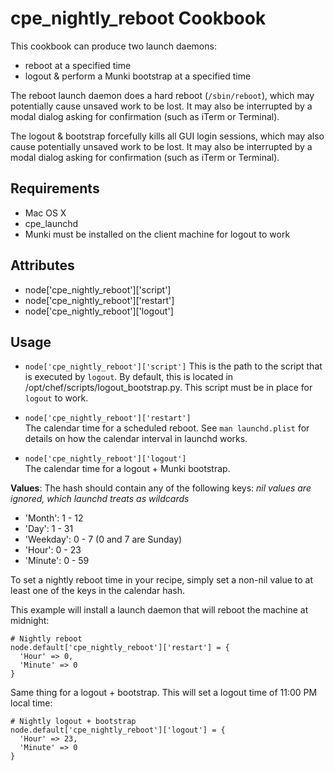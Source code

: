 cpe_nightly_reboot Cookbook
==================
This cookbook can produce two launch daemons: 
  * reboot at a specified time
  * logout & perform a Munki bootstrap at a specified time

The reboot launch daemon does a hard reboot (`/sbin/reboot`), which may potentially cause unsaved work to be lost. It may also be interrupted by a modal dialog asking for confirmation (such as iTerm or Terminal).

The logout & bootstrap forcefully kills all GUI login sessions, which may also cause potentially unsaved work to be lost.  It may also be interrupted by a modal dialog asking for confirmation (such as iTerm or Terminal).

Requirements
------------
* Mac OS X
* cpe_launchd
* Munki must be installed on the client machine for logout to work

Attributes
----------
* node['cpe_nightly_reboot']['script']
* node['cpe_nightly_reboot']['restart']
* node['cpe_nightly_reboot']['logout']

Usage
-----
* `node['cpe_nightly_reboot']['script']`
This is the path to the script that is executed by `logout`. By default, this is located in /opt/chef/scripts/logout_bootstrap.py. This script must be in place for `logout` to work.

* `node['cpe_nightly_reboot']['restart']`  
The calendar time for a scheduled reboot.
See `man launchd.plist` for details on how the calendar interval in launchd works.

* `node['cpe_nightly_reboot']['logout']`  
The calendar time for a logout + Munki bootstrap.

**Values**: The hash should contain any of the following keys: *nil values are ignored, which launchd treats as wildcards*

* 'Month': 1 - 12
* 'Day': 1 - 31
* 'Weekday': 0 - 7 (0 and 7 are Sunday)
* 'Hour': 0 - 23
* 'Minute': 0 - 59

To set a nightly reboot time in your recipe, simply set a non-nil value to at least one of the keys in the calendar hash.

This example will install a launch daemon that will reboot the machine at midnight:

    # Nightly reboot
    node.default['cpe_nightly_reboot']['restart'] = {
      'Hour' => 0,
      'Minute' => 0
    }

Same thing for a logout + bootstrap.  This will set a logout time of 11:00 PM local time:

    # Nightly logout + bootstrap
    node.default['cpe_nightly_reboot']['logout'] = {
      'Hour' => 23,
      'Minute' => 0
    }
